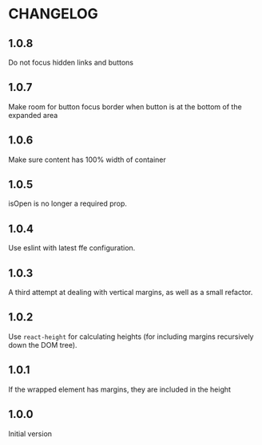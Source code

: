 # CHANGELOG

## 1.0.8
Do not focus hidden links and buttons

## 1.0.7
Make room for button focus border when button is at the bottom of the expanded area

## 1.0.6
Make sure content has 100% width of container

## 1.0.5
isOpen is no longer a required prop.

## 1.0.4
Use eslint with latest ffe configuration.

## 1.0.3
A third attempt at dealing with vertical margins, as well as a small refactor.

## 1.0.2
Use `react-height` for calculating heights (for including margins recursively down the DOM tree).

## 1.0.1
If the wrapped element has margins, they are included in the height

## 1.0.0
Initial version
